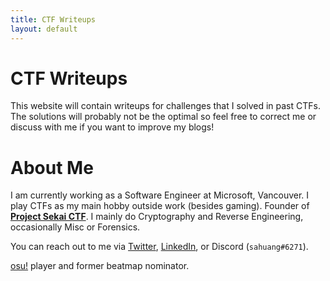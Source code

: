 ```yaml
---
title: CTF Writeups
layout: default
---
```


# CTF Writeups

This website will contain writeups for challenges that I solved in past CTFs. The solutions will probably not be the optimal so feel free to correct me or discuss with me if you want to improve my blogs!

# About Me

I am currently working as a Software Engineer at Microsoft, Vancouver. I play CTFs as my main hobby outside work (besides gaming). Founder of [**Project Sekai CTF**](https://sekai.team/). I mainly do Cryptography and Reverse Engineering, occasionally Misc or Forensics.

You can reach out to me via [Twitter](https://twitter.com/sahuang97), [LinkedIn](https://www.linkedin.com/in/xiaohai-xu-1a8884138/), or Discord (`sahuang#6271`).

[osu!](https://osu.ppy.sh/u/sahuang) player and former beatmap nominator.